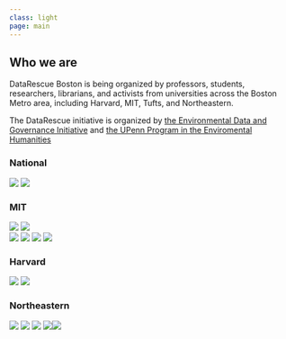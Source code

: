 ```yaml
---
class: light
page: main
---
```


<h2><i class="fa fa-id-card-o" aria-hidden="true"></i> Who we are</h2>

<p>DataRescue Boston is being organized by professors, students, researchers, librarians, and activists from universities across the Boston Metro area, including Harvard, MIT, Tufts, and Northeastern.</p>

<p>The DataRescue initiative is organized by <a href="https://envirodatagov.org">the Environmental Data and Governance Initiative</a> and <a href="https://www.ppehlab.org">the UPenn Program in the Enviromental Humanities</a> </p>

<h3>National</h3>
<div class="sponsors">
<a href="https://envirodatagov.org"><img src="{{ "/assets/EDGI-logo.png" | relative_url }}" /></a>
<a href="https://ppehlab.org"><img src="{{ "/assets/datarefuge-logo.png" | relative_url }}" /></a>
</div>

<h3>MIT</h3>
<div class="sponsors">
<a href="http://acses.mit.edu" ><img src="{{ "/assets/ACSES-logo.png" | relative_url }}" /></a>
<a href="http://libraries.mit.edu"><img src="{{ "/assets/mit-libraries-logo.png" | relative_url }}" /></a>
</div>
<div class="sponsors">
<a href="https://environmentalsolutions.mit.edu/" class="extra-wide"><img src="{{ "/assets/ESI-logo.png" | relative_url }}" /></a>
<a href="http://cce.mit.edu" class="extra-wide"><img src="{{ "/assets/cce-logo.png" | relative_url }}" /></a>
<a href="http://cee.mit.edu" class="extra-wide"><img src="{{"/assets/cee-logo-color.png" | relative_url }}" /></a>
<a href="http://gsc.mit.edu" class="extra-wide"><img src="{{ "/assets/GSC-logo-header-bw.png" | relative_url }}" /></a>
</div>

<h3>Harvard</h3>
<div class="sponsors">
<a href="http://library.harvard.edu"><img src="{{ "/assets/harvard-library-logo.jpeg" | relative_url }}" /></a>
<a href="http://iq.harvard.edu"><img src="{{ "/assets/iqss-logo.png" | relative_url }}" /></a>
</div>

<h3>Northeastern</h3>
<div class="sponsors">
<a href="http://library.northeastern.edu/" class="wide"><img src="{{ "/assets/northeastern-lib.png" | relative_url }}" /></a>
<a href="https://www.northeastern.edu/environmentalhealth/about-ssehri/" class="wide"><img src="{{ "/assets/northeastern-ssehri-logo.png" | relative_url }}" /></a>
<a href="https://bostoncivic.media/about" ><img src="{{ "/assets/boston-civic-media.png" | relative_url }}" /></a>
<a href="https://elab.emerson.edu/"><img src="{{ "/assets/emerson-engagement-lab.png" | relative_url }}" /><img src="{{ "/assets/emerson-wordmark.png" | relative_url }}" style="mix-blend-mode: multiply;"/></a>
</div>

